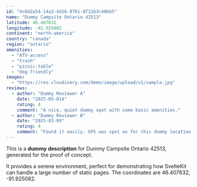 ```yaml
---
id: "4c6d2a54-14a3-4d16-97b1-8f11b3c40bb5"
name: "Dummy Campsite Ontario 42513"
latitude: 46.407632
longitude: -91.925082
continent: "north-america"
country: "canada"
region: "ontario"
amenities:
  - "ATV-access"
  - "trash"
  - "picnic-table"
  - "dog-friendly"
images:
  - "https://res.cloudinary.com/demo/image/upload/v1/sample.jpg"
reviews:
  - author: "Dummy Reviewer A"
    date: "2025-05-014"
    rating: 4
    comment: "A nice, quiet dummy spot with some basic amenities."
  - author: "Dummy Reviewer B"
    date: "2025-03-09"
    rating: 4
    comment: "Found it easily. GPS was spot on for this dummy location."
---
```


This is a **dummy description** for Dummy Campsite Ontario 42513, generated for the proof of concept.

It provides a serene environment, perfect for demonstrating how SvelteKit can handle a large number of static pages. The coordinates are 46.407632, -91.925082.
